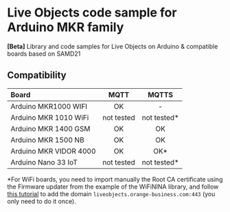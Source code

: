 # Live Objects code sample for Arduino MKR family
**[Beta]** Library and code samples for Live Objects on Arduino &amp; compatible boards based on SAMD21

## Compatibility ##
| Board | MQTT | MQTTS |
| :--- | :---: | :---: |
| Arduino MKR1000 WIFI | OK | - |
| Arduino MKR 1010 WiFi | not tested | not tested* |
| Arduino MKR 1400 GSM | OK | OK |
| Arduino MKR 1500 NB | OK | OK |
| Arduino MKR VIDOR 4000 | OK | OK* |
| Arduino Nano 33 IoT | not tested | not tested* |

*For WiFi boards, you need to import manually the Root CA certificate using the Firmware updater from the example of the WiFiNINA library, and follow [this tutorial](https://www.arduino.cc/en/Tutorial/WiFiNINAFirmwareUpdater) to add the domain ``liveobjects.orange-business.com:443`` (you only need to do it once).
